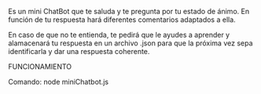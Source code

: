 Es un mini ChatBot que te saluda y te pregunta por tu estado de ánimo.
En función de tu respuesta hará diferentes comentarios adaptados a ella.

En caso de que no te entienda, te pedirá que le ayudes a aprender y
alamacenará tu respuesta en un archivo .json para que la próxima vez sepa
identificarla y dar una respuesta coherente.

FUNCIONAMIENTO

Comando: node miniChatbot.js
